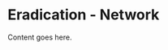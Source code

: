 <!-- File: docs/incident-response/eradication/network.md -->
# Eradication - Network

Content goes here.
